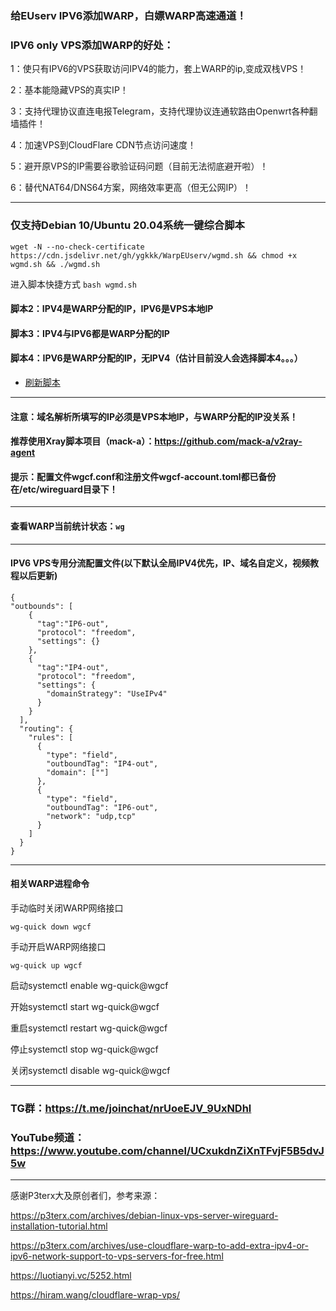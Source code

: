### 给EUserv IPV6添加WARP，白嫖WARP高速通道！

### IPV6 only VPS添加WARP的好处：

1：使只有IPV6的VPS获取访问IPV4的能力，套上WARP的ip,变成双栈VPS！

2：基本能隐藏VPS的真实IP！

3：支持代理协议直连电报Telegram，支持代理协议连通软路由Openwrt各种翻墙插件！

4：加速VPS到CloudFlare CDN节点访问速度！

5：避开原VPS的IP需要谷歌验证码问题（目前无法彻底避开啦）！

6：替代NAT64/DNS64方案，网络效率更高（但无公网IP）！

-------------------------------------------------------------------------------------------------------


### 仅支持Debian 10/Ubuntu 20.04系统一键综合脚本
```
wget -N --no-check-certificate https://cdn.jsdelivr.net/gh/ygkkk/WarpEUserv/wgmd.sh && chmod +x wgmd.sh && ./wgmd.sh
```
进入脚本快捷方式 ```bash wgmd.sh```

#### 脚本2：IPV4是WARP分配的IP，IPV6是VPS本地IP

#### 脚本3：IPV4与IPV6都是WARP分配的IP

#### 脚本4：IPV6是WARP分配的IP，无IPV4（估计目前没人会选择脚本4。。。）

- [刷新脚本](https://purge.jsdelivr.net/gh/ygkkk/WarpEUserv/wgmd.sh)

----------------------------------------------------------------------------------------------------

#### 注意：域名解析所填写的IP必须是VPS本地IP，与WARP分配的IP没关系！

#### 推荐使用Xray脚本项目（mack-a）：https://github.com/mack-a/v2ray-agent 

#### 提示：配置文件wgcf.conf和注册文件wgcf-account.toml都已备份在/etc/wireguard目录下！
--------------------------------------------------------------------------------------------------------------

#### 查看WARP当前统计状态：```wg```

------------------------------------------------------------------------------------------------------------- 
#### IPV6 VPS专用分流配置文件(以下默认全局IPV4优先，IP、域名自定义，视频教程以后更新)
```
{ 
"outbounds": [
    {
      "tag":"IP6-out",
      "protocol": "freedom",
      "settings": {}
    },
    {
      "tag":"IP4-out",
      "protocol": "freedom",
      "settings": {
        "domainStrategy": "UseIPv4" 
      }
    }
  ],
  "routing": {
    "rules": [
      {
        "type": "field",
        "outboundTag": "IP4-out",
        "domain": [""] 
      },
      {
        "type": "field",
        "outboundTag": "IP6-out",
        "network": "udp,tcp" 
      }
    ]
  }
}
``` 
 ---------------------------------------------------------------------------------------------------------

#### 相关WARP进程命令

手动临时关闭WARP网络接口
```
wg-quick down wgcf
```
手动开启WARP网络接口 
```
wg-quick up wgcf
```

启动systemctl enable wg-quick@wgcf

开始systemctl start wg-quick@wgcf

重启systemctl restart wg-quick@wgcf

停止systemctl stop wg-quick@wgcf

关闭systemctl disable wg-quick@wgcf

-------------------------------------------------------------------------------------------------------

### TG群：https://t.me/joinchat/nrUoeEJV_9UxNDhl
### YouTube频道：https://www.youtube.com/channel/UCxukdnZiXnTFvjF5B5dvJ5w

---------------------------------------------------------------------------------------------------------

感谢P3terx大及原创者们，参考来源：
 
https://p3terx.com/archives/debian-linux-vps-server-wireguard-installation-tutorial.html

https://p3terx.com/archives/use-cloudflare-warp-to-add-extra-ipv4-or-ipv6-network-support-to-vps-servers-for-free.html

https://luotianyi.vc/5252.html

https://hiram.wang/cloudflare-wrap-vps/
